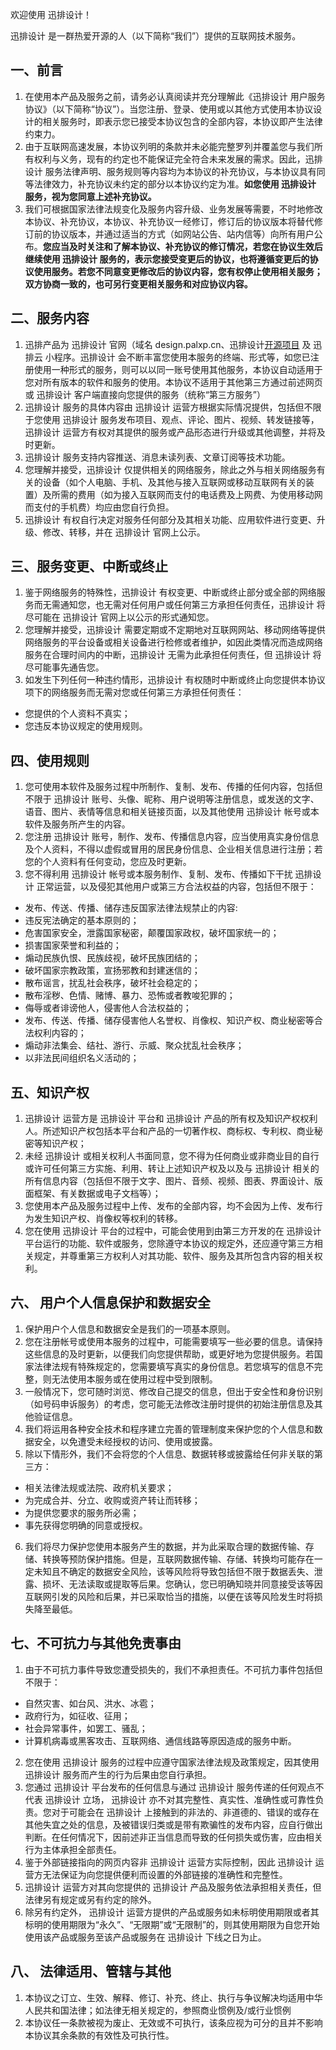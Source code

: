 欢迎使用 迅排设计！

迅排设计 是一群热爱开源的人（以下简称“我们”）提供的互联网技术服务。

## 一、前言

1. 在使用本产品及服务之前，请务必认真阅读并充分理解此《迅排设计 用户服务协议》（以下简称“协议”）。当您注册、登录、使用或以其他方式使用本协议设计的相关服务时，即表示您已接受本协议包含的全部内容，本协议即产生法律约束力。
2. 由于互联网高速发展，本协议列明的条款并未必能完整罗列并覆盖您与我们所有权利与义务，现有的约定也不能保证完全符合未来发展的需求。因此，迅排设计 服务法律声明、服务规则等内容均为本协议的补充协议，与本协议具有同等法律效力，补充协议未约定的部分以本协议约定为准。**如您使用 迅排设计 服务，视为您同意上述补充协议。**
3. 我们可根据国家法律法规变化及服务内容升级、业务发展等需要，不时地修改本协议、补充协议，本协议、补充协议一经修订，修订后的协议版本将替代修订前的协议版本，并通过适当的方式（如网站公告、站内信等）向所有用户公布。**您应当及时关注和了解本协议、补充协议的修订情况，若您在协议生效后继续使用 迅排设计 服务的，表示您接受变更后的协议，也将遵循变更后的协议使用服务。若您不同意变更修改后的协议内容，您有权停止使用相关服务；双方协商一致的，也可另行变更相关服务和对应协议内容。**

## 二、服务内容

1. 迅排产品为 迅排设计 官网（域名 design.palxp.cn、迅排设计[开源项目](https://github.com/palxiao/poster-design) 及 迅排云 小程序。迅排设计 会不断丰富您使用本服务的终端、形式等，如您已注册使用一种形式的服务，则可以以同一账号使用其他服务，本协议自动适用于您对所有版本的软件和服务的使用。本协议不适用于其他第三方通过前述网页或 迅排设计 客户端直接向您提供的服务（统称“第三方服务”）
2. 迅排设计 服务的具体内容由 迅排设计 运营方根据实际情况提供，包括但不限于您使用 迅排设计 服务发布项目、观点、评论、图片、视频、转发链接等，迅排设计 运营方有权对其提供的服务或产品形态进行升级或其他调整，并将及时更新。
3. 迅排设计 服务支持内容推送、消息未读列表、文章订阅等技术功能。
4. 您理解并接受，迅排设计 仅提供相关的网络服务，除此之外与相关网络服务有关的设备（如个人电脑、手机、及其他与接入互联网或移动互联网有关的装置）及所需的费用（如为接入互联网而支付的电话费及上网费、为使用移动网而支付的手机费）均应由您自行负担。
5. 迅排设计 有权自行决定对服务任何部分及其相关功能、应用软件进行变更、升级、修改、转移，并在 迅排设计 官网上公示。

## 三、服务变更、中断或终止

1. 鉴于网络服务的特殊性，迅排设计 有权变更、中断或终止部分或全部的网络服务而无需通知您，也无需对任何用户或任何第三方承担任何责任，迅排设计 将尽可能在 迅排设计 官网上以公示的形式通知您。
2. 您理解并接受，迅排设计 需要定期或不定期地对互联网网站、移动网络等提供网络服务的平台设备或相关设备进行检修或者维护，如因此类情况而造成网络服务在合理时间内的中断，迅排设计 无需为此承担任何责任，但 迅排设计 将尽可能事先通告您。
3. 如发生下列任何一种违约情形，迅排设计 有权随时中断或终止向您提供本协议项下的网络服务而无需对您或任何第三方承担任何责任：

- 您提供的个人资料不真实；
- 您违反本协议规定的使用规则。

## 四、使用规则

1. 您可使用本软件及服务过程中所制作、复制、发布、传播的任何内容，包括但不限于 迅排设计 账号、头像、昵称、用户说明等注册信息，或发送的文字、语音、图片、表情等信息和相关链接页面，以及其他使用 迅排设计 帐号或本软件及服务所产生的内容。
2. 您注册 迅排设计 账号，制作、发布、传播信息内容，应当使用真实身份信息及个人资料，不得以虚假或冒用的居民身份信息、企业相关信息进行注册；若您的个人资料有任何变动，您应及时更新。
3. 您不得利用 迅排设计 帐号或本服务制作、复制、发布、传播如下干扰 迅排设计 正常运营，以及侵犯其他用户或第三方合法权益的内容，包括但不限于：

- 发布、传送、传播、储存违反国家法律法规禁止的内容:
- 违反宪法确定的基本原则的；
- 危害国家安全，泄露国家秘密，颠覆国家政权，破坏国家统一的；
- 损害国家荣誉和利益的；
- 煽动民族仇恨、民族歧视，破坏民族团结的；
- 破坏国家宗教政策，宣扬邪教和封建迷信的；
- 散布谣言，扰乱社会秩序，破坏社会稳定的；
- 散布淫秽、色情、赌博、暴力、恐怖或者教唆犯罪的；
- 侮辱或者诽谤他人，侵害他人合法权益的；
- 发布、传送、传播、储存侵害他人名誉权、肖像权、知识产权、商业秘密等合法权利内容的；
- 煽动非法集会、结社、游行、示威、聚众扰乱社会秩序；
- 以非法民间组织名义活动的；

## 五、知识产权

1. 迅排设计 运营方是 迅排设计 平台和 迅排设计 产品的所有权及知识产权权利人。所述知识产权包括本平台和产品的一切著作权、商标权、专利权、商业秘密等知识产权；
2. 未经 迅排设计 或相关权利人书面同意，您不得为任何商业或非商业目的自行或许可任何第三方实施、利用、转让上述知识产权及以及与 迅排设计 相关的所有信息内容（包括但不限于文字、图片、音频、视频、图表、界面设计、版面框架、有关数据或电子文档等）；
3. 您使用本产品及服务过程中上传、发布的全部内容，均不会因为上传、发布行为发生知识产权、肖像权等权利的转移。
4. 您在使用 迅排设计 平台的过程中，可能会使用到由第三方开发的在 迅排设计 平台运行的功能、软件或服务，您除遵守本协议的规定外，还应遵守第三方相关规定，并尊重第三方权利人对其功能、软件、服务及其所包含内容的相关权利。

## 六、 用户个人信息保护和数据安全

1. 保护用户个人信息和数据安全是我们的一项基本原则。
2. 您在注册帐号或使用本服务的过程中，可能需要填写一些必要的信息。请保持这些信息的及时更新，以便我们向您提供帮助，或更好地为您提供服务。若国家法律法规有特殊规定的，您需要填写真实的身份信息。若您填写的信息不完整，则无法使用本服务或在使用过程中受到限制。
3. 一般情况下，您可随时浏览、修改自己提交的信息，但出于安全性和身份识别（如号码申诉服务）的考虑，您可能无法修改注册时提供的初始注册信息及其他验证信息。
4. 我们将运用各种安全技术和程序建立完善的管理制度来保护您的个人信息和数据安全，以免遭受未经授权的访问、使用或披露。
5. 除以下情形外，我们不会将您的个人信息、数据转移或披露给任何非关联的第三方：

- 相关法律法规或法院、政府机关要求；
- 为完成合并、分立、收购或资产转让而转移；
- 为提供您要求的服务所必需；
- 事先获得您明确的同意或授权。

6. 我们将尽力保护您使用本服务产生的数据，并为此采取合理的数据传输、存储、转换等预防保护措施。但是，互联网数据传输、存储、转换均可能存在一定未知且不确定的数据安全风险，该等风险将导致包括但不限于数据丢失、泄露、损坏、无法读取或提取等后果。您确认，您已明确知晓并同意接受该等因互联网引发的风险和后果，并已采取恰当的措施，以便在该等风险发生时将损失降至最低。

## 七、不可抗力与其他免责事由

1. 由于不可抗力事件导致您遭受损失的，我们不承担责任。不可抗力事件包括但不限于：

- 自然灾害、如台风、洪水、冰雹；
- 政府行为，如征收、征用；
- 社会异常事件，如罢工、骚乱；
- 计算机病毒或黑客攻击、互联网络、通信线路等原因造成的服务中断。

2. 您在使用 迅排设计 服务的过程中应遵守国家法律法规及政策规定，因其使用 迅排设计 服务而产生的行为后果由您自行承担。
3. 您通过 迅排设计 平台发布的任何信息与通过 迅排设计 服务传递的任何观点不代表 迅排设计 立场， 迅排设计 亦不对其完整性、真实性、准确性或可靠性负责。您对于可能会在 迅排设计 上接触到的非法的、非道德的、错误的或存在其他失宜之处的信息，及被错误归类或是带有欺骗性的发布内容，应自行做出判断。在任何情况下，因前述非正当信息而导致的任何损失或伤害，应由相关行为主体承担全部责任。
4. 鉴于外部链接指向的网页内容非 迅排设计 运营方实际控制，因此 迅排设计 运营方无法保证为向您提供便利而设置的外部链接的准确性和完整性。
5. 迅排设计 运营方对其向您提供的 迅排设计 产品及服务依法承担相关责任，但法律另有规定或另有约定的除外。
6. 除另有约定外， 迅排设计 运营方提供的产品或服务如未标明使用期限或者其标明的使用期限为“永久”、“无限期”或“无限制”的，则其使用期限为自您开始使用该产品或服务至该产品或服务在 迅排设计 下线之日为止。

## 八、 法律适用、管辖与其他

1. 本协议之订立、生效、解释、修订、补充、终止、执行与争议解决均适用中华人民共和国法律；如法律无相关规定的，参照商业惯例及/或行业惯例
2. 本协议任一条款被视为废止、无效或不可执行，该条应视为可分的且并不影响本协议其余条款的有效性及可执行性。